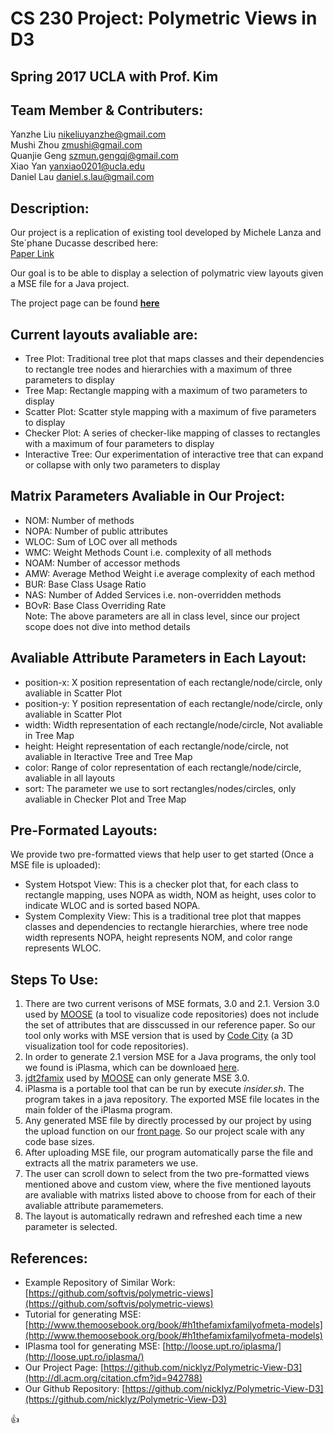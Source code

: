 # CS 230 Project: Polymetric Views in D3

## Spring 2017 UCLA with Prof. Kim

## Team Member & Contributers:
Yanzhe Liu		nikeliuyanzhe@gmail.com   
Mushi Zhou		zmushi@gmail.com       
Quanjie Geng    szmun.gengqj@gmail.com   
Xiao Yan        yanxiao0201@ucla.edu    
Daniel Lau      daniel.s.lau@gmail.com    


## Description:

Our project is a replication of existing tool developed by Michele Lanza and Ste´phane Ducasse described here:   
[Paper Link](http://dl.acm.org/citation.cfm?id=942788)  

Our goal is to be able to display a selection of polymatric view layouts given a MSE file for a Java project.  

The project page can be found [**here**](https://nicklyz.github.io/Polymetric-View-D3/index.html)
    
## Current layouts avaliable are:  
* Tree Plot:        Traditional tree plot that maps classes and their dependencies to rectangle tree nodes and hierarchies with a maximum of three parameters to display   
* Tree Map:         Rectangle mapping with a maximum of two parameters to display  
* Scatter Plot:     Scatter style mapping with a maximum of five parameters to display  
* Checker Plot:     A series of checker-like mapping of classes to rectangles with a maximum of four parameters to display  
* Interactive Tree:  Our experimentation of interactive tree that can expand or collapse with only two parameters to display  
   
## Matrix Parameters Avaliable in Our Project:  
* NOM:              Number of methods  
* NOPA:             Number of public attributes  
* WLOC:             Sum of LOC over all methods  
* WMC:              Weight Methods Count i.e. complexity of all methods   
* NOAM:             Number of accessor methods    
* AMW:              Average Method Weight i.e average complexity of each method    
* BUR:              Base Class Usage Ratio    
* NAS:              Number of Added Services i.e. non-overridden methods    
* BOvR:             Base Class Overriding Rate    
Note: The above parameters are all in class level, since our project scope does not dive into method details

## Avaliable Attribute Parameters in Each Layout:
* position-x:  X position representation of each rectangle/node/circle, only avaliable in Scatter Plot
* position-y:  Y position representation of each rectangle/node/circle, only avaliable in Scatter Plot
* width:       Width representation of each rectangle/node/circle, Not avaliable in Tree Map
* height:      Height representation of each rectangle/node/circle, not avaliable in Iteractive Tree and Tree Map
* color:       Range of color representation of each rectangle/node/circle, avaliable in all layouts
* sort:        The parameter we use to sort rectangles/nodes/circles, only avaliable in Checker Plot and Tree Map

## Pre-Formated Layouts:
We provide two pre-formatted views that help user to get started (Once a MSE file is uploaded):
* System Hotspot View: This is a checker plot that, for each class to rectangle mapping, uses NOPA as width, NOM as height, uses color to indicate WLOC and is sorted based NOPA.
* System Complexity View: This is a traditional tree plot that mappes classes and dependencies to rectangle hierarchies, where tree node width represents NOPA, height represents NOM, and color range represents WLOC.

## Steps To Use:  
1. There are two current verisons of MSE formats, 3.0 and 2.1. Version 3.0 used by [MOOSE](http://www.moosetechnology.org) (a tool to visualize code repositories) does not include the set of attributes that are disscussed in our reference paper. So our tool only works with MSE version that is used by [Code City](https://wettel.github.io/codecity.html) (a 3D visualization tool for code repositories).
2. In order to generate 2.1 version MSE for a Java programs, the only tool we found is iPlasma, which can be downloaed [here](http://loose.upt.ro/iplasma/). 
3. [jdt2famix](https://github.com/girba/jdt2famix) used by [MOOSE](http://www.moosetechnology.org) can only generate MSE 3.0.
4. iPlasma is a portable tool that can be run by execute *insider.sh*. The program takes in a java repository. The exported MSE file locates in the main folder of the iPlasma program. 
5. Any generated MSE file by directly processed by our project by using the upload function on our [front page](https://nicklyz.github.io/Polymetric-View-D3/index.html). So our project scale with any code base sizes. 
6. After uploading MSE file, our program automatically parse the file and extracts all the matrix parameters we use. 
7. The user can scroll down to select from the two pre-formatted views mentioned above and custom view, where the five mentioned layouts are avaliable with matrixs listed above to choose from for each of their avaliable attribute paramemeters. 
8. The layout is automatically redrawn and refreshed each time a new parameter is selected.  


## References:
* Example Repository of Similar Work: [https://github.com/softvis/polymetric-views](https://github.com/softvis/polymetric-views)      
* Tutorial for generating MSE: [http://www.themoosebook.org/book/#h1thefamixfamilyofmeta-models](http://www.themoosebook.org/book/#h1thefamixfamilyofmeta-models)  
* IPlasma tool for generating MSE: [http://loose.upt.ro/iplasma/](http://loose.upt.ro/iplasma/)       
* Our Project Page: [https://github.com/nicklyz/Polymetric-View-D3](http://dl.acm.org/citation.cfm?id=942788)    
* Our Github Repository: [https://github.com/nicklyz/Polymetric-View-D3](https://github.com/nicklyz/Polymetric-View-D3)    

:+1:
